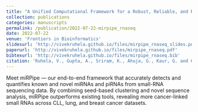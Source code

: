 ```yaml
---
title: "A Unified Computational Framework for a Robust, Reliable, and Reproducible Identification of Novel miRNAs From the RNA Sequencing Data"
collection: publications
categories: manuscripts
permalink: /publication/2022-07-22-mirpipe_rnaseq
date: 2022-07-22
venue: 'Frontiers in Bioinformatics'
slidesurl: 'http://vivekruhela.github.io/files/mirpipe_rnaseq_slides.pdf'
paperurl: 'http://vivekruhela.github.io/files/mirpipe_rnaseq.pdf'
bibtexurl: 'http://vivekruhela.github.io/files/mirpipe_rnaseq.bib'
citation: 'Ruhela, V., Gupta, A., Sriram, K., Ahuja, G., Kaur, G. and Gupta, R., 2022. A Unified Computational Framework for a Robust, Reliable, and Reproducible Identification of Novel miRNAs From the RNA Sequencing Data. <i>Frontiers in Bioinformatics</i>, 2, p.842051.'
---
```

Meet miRPipe — our end-to-end framework that accurately detects and quantifies known and novel miRNAs and piRNAs from small-RNA sequencing data. By combining seed-based clustering and novel sequence analysis, miRPipe outperforms existing tools, revealing more cancer-linked small RNAs across CLL, lung, and breast cancer datasets.



